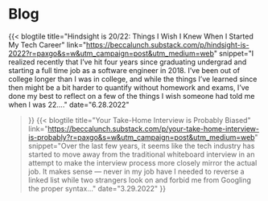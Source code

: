 # Blog
{{< blogtile
    title="Hindsight is 20/22: Things I Wish I Knew When I Started My Tech Career"
    link="https://beccalunch.substack.com/p/hindsight-is-2022?r=paxgo&s=w&utm_campaign=post&utm_medium=web"
    snippet="I realized recently that I’ve hit four years since graduating undergrad and starting a full time job as a software engineer in 2018. I’ve been out of college longer than I was in college, and while the things I’ve learned since then might be a bit harder to quantify without homework and exams, I’ve done my best to reflect on a few of the things I wish someone had told me when I was 22...."
    date="6.28.2022"
>}}
{{< blogtile
    title="Your Take-Home Interview is Probably Biased"
    link="https://beccalunch.substack.com/p/your-take-home-interview-is-probably?r=paxgo&s=w&utm_campaign=post&utm_medium=web"
    snippet="Over the last few years, it seems like the tech industry has started to move away from the traditional whiteboard interview in an attempt to make the interview process more closely mirror the actual job. It makes sense — never in my job have I needed to reverse a linked list while two strangers look on and forbid me from Googling the proper syntax..."
    date="3.29.2022"
>}}
